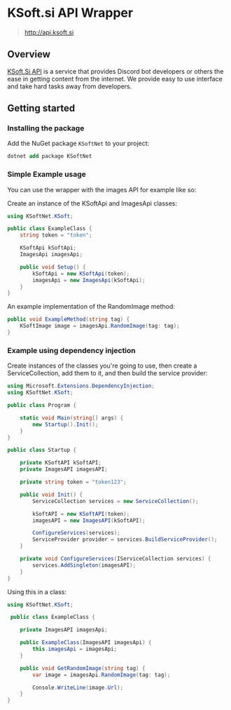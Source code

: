 # KSoft.si API Wrapper
> http://api.ksoft.si

## Overview
[KSoft.Si API](http://api.ksoft.si) is a service that provides Discord bot developers or others the ease in getting content from the internet. We provide easy to use interface and take hard tasks away from developers.

## Getting started

### Installing the package
Add the NuGet package `KSoftNet` to your project:

```ps
dotnet add package KSoftNet
```

### Simple Example usage
You can use the wrapper with the images API for example like so:
	
Create an instance of the KSoftApi and ImagesApi classes: 
```cs
using KSoftNet.KSoft;

public class ExampleClass {
	string token = "token";

	KSoftApi kSoftApi;
	ImagesApi imagesApi;

	public void Setup() {
		kSoftApi = new KSoftApi(token);
		imagesApi = new ImagesApi(kSoftApi);
	}
}
```

An example implementation of the RandomImage method:
```cs
public void ExampleMethod(string tag) {
	KSoftImage image = imagesApi.RandomImage(tag: tag);
}
```


### Example using dependency injection

Create instances of the classes you're going to use, then create a ServiceCollection, add them to it, and then build the service provider:

```cs
using Microsoft.Extensions.DependencyInjection;
using KSoftNet.KSoft;

public class Program {

    static void Main(string[] args) {
        new Startup().Init();
    }
}

public class Startup {

    private KSoftAPI kSoftAPI;
    private ImagesAPI imagesAPI;

    private string token = "token123";

    public void Init() {
        ServiceCollection services = new ServiceCollection();

        kSoftAPI = new KSoftAPI(token);
        imagesAPI = new ImagesAPI(kSoftAPI);

        ConfigureServices(services);
        ServiceProvider provider = services.BuildServiceProvider();
    }

    private void ConfigureServices(IServiceCollection services) {
        services.AddSingleton(imagesAPI);
    }
}
```

Using this in a class:

```cs
using KSoftNet.KSoft;

 public class ExampleClass {

    private ImagesAPI imagesApi;

    public ExampleClass(ImagesAPI imagesApi) {
        this.imagesApi = imagesApi;
    }

    public void GetRandomImage(string tag) {
        var image = imagesApi.RandomImage(tag: tag);

        Console.WriteLine(image.Url);
    }
}
```
